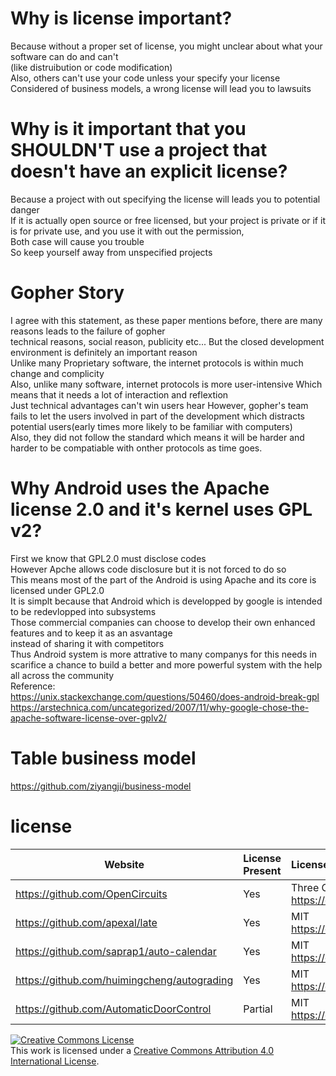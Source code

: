 # Why is license important?
Because without a proper set of license, you might unclear about what your software can do and can't  
(like distruibution or code modification)  
Also, others can't use your code unless your specify your license  
Considered of business models, a wrong license will lead you to lawsuits  
# Why is it important that you SHOULDN'T use a project that doesn't have an explicit license?  
Because a project with out specifying the license will leads you to potential danger  
If it is actually open source or free licensed, but your project is private
or if it is for private use, and you use it with out the permission,  
Both case will cause you trouble  
So keep yourself away from unspecified projects  
# Gopher Story
I agree with this statement, as these paper mentions before, there are many reasons leads to the failure of gopher  
technical reasons, social reason, publicity etc... But the closed development environment is definitely an important reason  
Unlike many Proprietary software, the internet protocols is within much change and complicity  
Also, unlike many software, internet protocols is more user-intensive 
Which means that it needs a lot of interaction and reflextion  
Just technical advantages can't win users hear 
However, gopher's team fails to let the users involved in part of the development 
which distracts potential users(early times more likely to be familiar with computers)  
Also, they did not follow the standard which means it will be harder and harder to be compatiable with onther protocols as time goes.
# Why Android uses the Apache license 2.0 and it's kernel uses GPL v2?
First we know that GPL2.0 must disclose codes  
However Apche allows code disclosure but it is not forced to do so  
This means most of the part of the Android is using Apache and its core is licensed under GPL2.0  
It is simplt because that Android which is developped by google is intended to be redevlopped into subsystems  
Those commercial companies can choose to develop their own enhanced features and to keep it as an asvantage  
instead of sharing it with competitors  
Thus Android system is more attrative to many companys for this needs in scarifice a chance to build a 
better and more powerful system with the help all across the community  
Reference:  
https://unix.stackexchange.com/questions/50460/does-android-break-gpl
https://arstechnica.com/uncategorized/2007/11/why-google-chose-the-apache-software-license-over-gplv2/
# Table business model
https://github.com/ziyangji/business-model  
# license
Website | License Present | License
---------|:----------|:-------
https://github.com/OpenCircuits| Yes | Three Clause BSD License https://en.wikipedia.org/wiki/BSD_licenses
https://github.com/apexal/late| Yes | MIT https://en.wikipedia.org/wiki/MIT_License
https://github.com/saprap1/auto-calendar| Yes | MIT https://en.wikipedia.org/wiki/MIT_License
https://github.com/huimingcheng/autograding| Yes | MIT https://en.wikipedia.org/wiki/MIT_License
https://github.com/AutomaticDoorControl| Partial | MIT https://en.wikipedia.org/wiki/MIT_License  


<a rel="license" href="http://creativecommons.org/licenses/by/4.0/"><img alt="Creative Commons License" style="border-width:0" src="https://i.creativecommons.org/l/by/4.0/88x31.png" /></a><br />This work is licensed under a <a rel="license" href="http://creativecommons.org/licenses/by/4.0/">Creative Commons Attribution 4.0 International License</a>.
